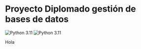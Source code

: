 # Proyecto Diplomado gestión de bases de datos
![Python 3.11](https://img.shields.io/badge/Python-3.11-pink)
![Python 3.11](https://img.shields.io/badge/Pandas-2.22.0-blue)

Hola